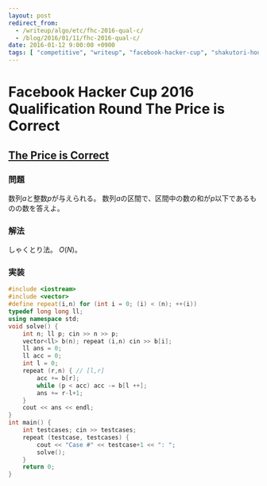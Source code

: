 ```yaml
---
layout: post
redirect_from:
  - /writeup/algo/etc/fhc-2016-qual-c/
  - /blog/2016/01/11/fhc-2016-qual-c/
date: 2016-01-12 9:00:00 +0900
tags: [ "competitive", "writeup", "facebook-hacker-cup", "shakutori-hou" ]
---
```


# Facebook Hacker Cup 2016 Qualification Round The Price is Correct

## [The Price is Correct](https://www.facebook.com/hackercup/problem/881509321917182/)

### 問題

数列$a$と整数$p$が与えられる。
数列$a$の区間で、区間中の数の和が$p$以下であるものの数を答えよ。

### 解法

しゃくとり法。
$O(N)$。

### 実装

``` c++
#include <iostream>
#include <vector>
#define repeat(i,n) for (int i = 0; (i) < (n); ++(i))
typedef long long ll;
using namespace std;
void solve() {
    int n; ll p; cin >> n >> p;
    vector<ll> b(n); repeat (i,n) cin >> b[i];
    ll ans = 0;
    ll acc = 0;
    int l = 0;
    repeat (r,n) { // [l,r]
        acc += b[r];
        while (p < acc) acc -= b[l ++];
        ans += r-l+1;
    }
    cout << ans << endl;
}
int main() {
    int testcases; cin >> testcases;
    repeat (testcase, testcases) {
        cout << "Case #" << testcase+1 << ": ";
        solve();
    }
    return 0;
}
```
